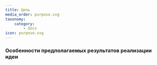 ```yaml
---
title: Цель
media_order: purpose.svg
taxonomy:
    category:
        - docs
icon: purpose.svg
---
```


### Особенности предполагаемых результатов реализации идеи
